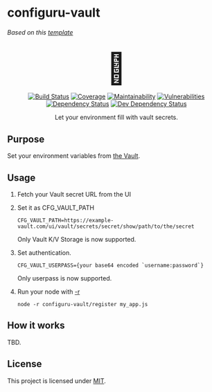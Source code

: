 # configuru-vault

###### Based on this [template](https://github.com/AckeeCZ/package-template/tree/4e5a2152c9235d9d7efe969024dde2c3ff6f26e5)

<div align="center">

<span style="font-size: 5em">🛅</span>

[![Build Status](https://img.shields.io/travis/com/AckeeCZ/configuru-vault/master.svg?style=flat-square)](https://travis-ci.com/AckeeCZ/configuru-vault)
[![Coverage](https://img.shields.io/codeclimate/coverage/AckeeCZ/configuru-vault.svg?style=flat-square)](https://codeclimate.com/github/AckeeCZ/configuru-vault)
[![Maintainability](https://img.shields.io/codeclimate/maintainability/AckeeCZ/configuru-vault.svg?style=flat-square)](https://codeclimate.com/github/AckeeCZ/configuru-vault)
[![Vulnerabilities](https://img.shields.io/snyk/vulnerabilities/github/AckeeCZ/configuru-vault.svg?style=flat-square)](https://snyk.io/test/github/AckeeCZ/configuru-vault?targetFile=package.json)
[![Dependency Status](https://img.shields.io/david/AckeeCZ/configuru-vault.svg?style=flat-square)](https://david-dm.org/AckeeCZ/configuru-vault)
[![Dev Dependency Status](https://img.shields.io/david/dev/AckeeCZ/configuru-vault.svg?style=flat-square)](https://david-dm.org/AckeeCZ/configuru-vault?type=dev)

Let your environment fill with vault secrets.
</div>

## Purpose

Set your environment variables from [the Vault](https://www.vaultproject.io/).

## Usage

1. Fetch your Vault secret URL from the UI
1. Set it as CFG_VAULT_PATH
    ```
    CFG_VAULT_PATH=https://example-vault.com/ui/vault/secrets/secret/show/path/to/the/secret
    ```
    Only Vault K/V Storage is now supported.
1. Set authentication.
    ```
    CFG_VAULT_USERPASS={your base64 encoded `username:password`}
    ```
    Only userpass is now supported.
1. Run your node with [-r](https://nodejs.org/api/cli.html#cli_r_require_module)

    ```node -r configuru-vault/register my_app.js```


## How it works

TBD.

## License

This project is licensed under [MIT](./LICENSE).
